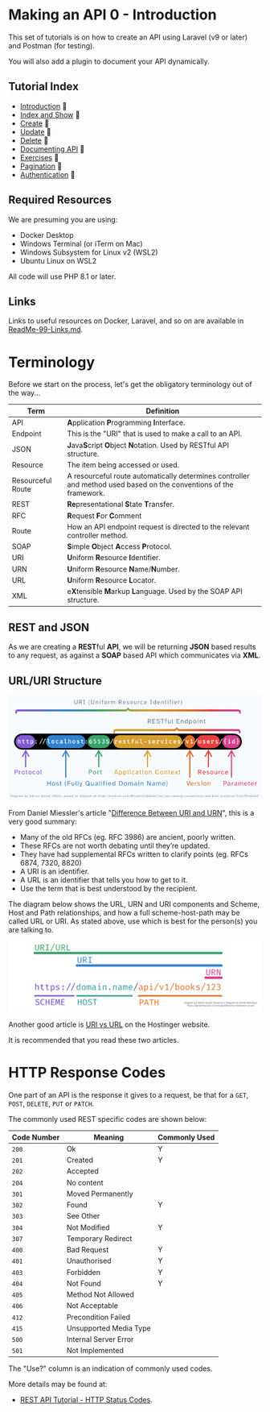 # Making an API 0 - Introduction

This set of tutorials is on how to create an API using
Laravel (v9 or later) and Postman (for testing).

You will also add a plugin to document your API dynamically.

## Tutorial Index

- [Introduction](ReadMe-10-API-introduction.md)  🔗
- [Index and Show](ReadMe-11-API-index-show.md)  🔗
- [Create](ReadMe-12-API-create.md)  🔗
- [Update](ReadMe-13-API-update.md)  🔗
- [Delete](ReadMe-14-API-delete.md)  🔗
- [Documenting API](ReadMe-15-API-documenting.md)  🔗
- [Exercises](ReadMe-30-API-exercises.md)  🔗
- [Pagination](ReadMe-16-API-pagination.md)  🔗
- [Authentication](ReadMe-20-API-authentication.md)  🔗

## Required Resources

We are presuming you are using:

- Docker Desktop
- Windows Terminal (or iTerm on Mac)
- Windows Subsystem for Linux v2 (WSL2)
- Ubuntu Linux on WSL2

All code will use PHP 8.1 or later.

## Links

Links to useful resources on Docker, Laravel, and so on are available in [ReadMe-99-Links.md](ReadMe-99-Links.md).


# Terminology

Before we start on the process, let's get the obligatory terminology out of the way...


| Term              | Definition                                                                                                         |
|-------------------|--------------------------------------------------------------------------------------------------------------------|
| API               | **A**pplication **P**rogramming **I**nterface.                                                                     |
| Endpoint          | This is the "URI" that is used to make a call to an API.                                                           |
| JSON              | **J**ava**S**cript **O**bject **N**otation. Used by RESTful API structure.                                         |
| Resource          | The item being accessed or used.                                                                                   |
| Resourceful Route | A resourceful route automatically determines controller and method used based on the conventions of the framework. |
| REST              | **Re**presentational **S**tate **T**ransfer.                                                                       |
| RFC               | **R**equest **F**or **C**omment                                                                                    |
| Route             | How an API endpoint request is directed to the relevant controller method.                                         |
| SOAP              | **S**imple **O**bject **A**ccess **P**rotocol.                                                                     |
| URI               | **U**niform **R**esource **I**dentifier.                                                                           |
| URN              | **U**niform **R**esource **N**ame/**N**umber.                                                                      |
| URL               | **U**niform **R**esource **L**ocator.                                                                              |
| XML               | e**X**tensible **M**arkup **L**anguage. Used by the SOAP API structure.                                            |

## REST and JSON

As we are creating a **REST**ful **API**, we will be returning **JSON**
based results to any request, as against a **SOAP** based API which
communicates via **XML**.

## URL/URI Structure 

![URI RESTful Endpoint Structure](./images/URI-RESTful-Endpoint.png)

From Daniel Miessler's article 
"[Difference Between URI and URN](https://danielmiessler.com/study/difference-between-uri-url/)", 
this is a very good summary:

- Many of the old RFCs (eg. RFC 3986) are ancient, poorly written.
- These RFCs are not worth debating until they’re updated.
- They have had supplemental RFCs written to clarify points 
  (eg. RFCs 6874, 7320, 8820)
- A URI is an identifier.
- A URL is an identifier that tells you how to get to it.
- Use the term that is best understood by the recipient.

The diagram below shows the URL, URN and URI components and Scheme, 
Host and Path relationships, and how a full 
scheme-host-path may be called URL or URI. As stated above, use which
is best for the person(s) you are talking to.

![URL - URL - URN vs Scheme, Host and Path](images/URI-URN-URL-2.png)

Another good article is 
[URI vs URL](https://www.hostinger.com/tutorials/uri-vs-url) 
on the Hostinger website. 

It is recommended that you read these two articles.

# HTTP Response Codes

One part of an API is the response it gives to a request, be that for a
`GET`, `POST`, `DELETE`, `PUT` or `PATCH`.

The commonly used REST specific codes are shown below:

| Code Number | Meaning                | Commonly Used |
| ----------- | ---------------------- |---------------|
| `200`       | Ok                     | Y             |
| `201`       | Created                | Y             |
| `202`       | Accepted               |               |
| `204`       | No content             |               |
| `301`       | Moved Permanently      |               |
| `302`       | Found                  | Y             |
| `303`       | See Other              |               |
| `304`       | Not Modified           | Y             |
| `307`       | Temporary Redirect     |               |
| `400`       | Bad Request            | Y             |
| `401`       | Unauthorised           | Y             |
| `403`       | Forbidden              | Y             |
| `404`       | Not Found              | Y             |
| `405`       | Method Not Allowed     |               |
| `406`       | Not Acceptable         |               |
| `412`       | Precondition Failed    |               |
| `415`       | Unsupported Media Type |               |
| `500`       | Internal Server Error  |               |
| `501`       | Not Implemented        |               |

The "Use?" column is an indication of commonly used codes.

More details may be found at:

- [REST API Tutorial - HTTP Status Codes](https://restfulapi.net/http-status-codes/).

